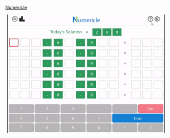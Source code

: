 <a align="center" href="http://numericle.ddns.net"> Numericle </a>

<p align="center">
  <img src="https://github.com/JEllis66/Numericle-Deployment/blob/master/numericleTutorial.gif" alt="animated" />
</p>
